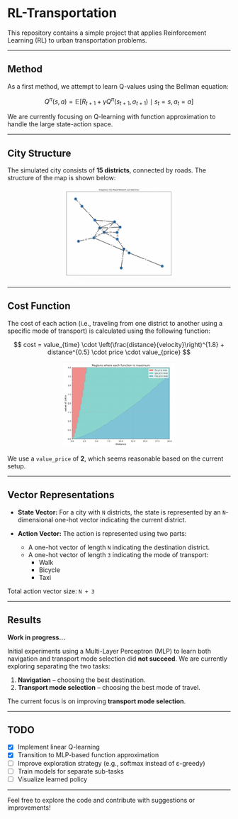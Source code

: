# RL-Transportation

This repository contains a simple project that applies Reinforcement Learning (RL) to urban transportation problems.

---

## Method

As a first method, we attempt to learn Q-values using the Bellman equation:

$$
Q^\pi(s, a) = \mathbb{E}[R_{t+1} + \gamma Q^\pi(s_{t+1}, a_{t+1}) \mid s_t = s, a_t = a]
$$

We are currently focusing on Q-learning with function approximation to handle the large state-action space.

---

## City Structure

The simulated city consists of **15 districts**, connected by roads. The structure of the map is shown below:

<p align="center">
  <img src="Readme/City.png" width="50%" alt="City Map">
</p>

---

## Cost Function

The cost of each action (i.e., traveling from one district to another using a specific mode of transport) is calculated using the following function:

$$
cost = value_{time} \cdot \left(\frac{distance}{velocity}\right)^{1.8} + distance^{0.5} \cdot price \cdot value_{price}
$$


<p align="center">
  <img src="Readme/Cost_Function.png" width="50%" alt="Cost Function Visualization">
</p>

We use a `value_price` of **2**, which seems reasonable based on the current setup.

---

## Vector Representations

- **State Vector:** For a city with `N` districts, the state is represented by an `N`-dimensional one-hot vector indicating the current district.
  
- **Action Vector:** The action is represented using two parts:
  - A one-hot vector of length `N` indicating the destination district.
  - A one-hot vector of length `3` indicating the mode of transport:
    - Walk
    - Bicycle
    - Taxi

Total action vector size: `N + 3`

---

## Results

**Work in progress...**

Initial experiments using a Multi-Layer Perceptron (MLP) to learn both navigation and transport mode selection did **not succeed**. We are currently exploring separating the two tasks:

1. **Navigation** – choosing the best destination.
2. **Transport mode selection** – choosing the best mode of travel.

The current focus is on improving **transport mode selection**.

---

## TODO

- [x] Implement linear Q-learning
- [x] Transition to MLP-based function approximation
- [ ] Improve exploration strategy (e.g., softmax instead of ε-greedy)
- [ ] Train models for separate sub-tasks
- [ ] Visualize learned policy

---

Feel free to explore the code and contribute with suggestions or improvements!